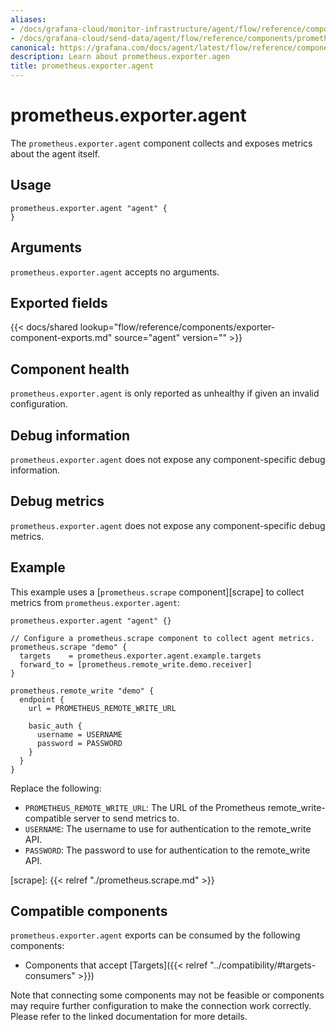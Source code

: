 ```yaml
---
aliases:
- /docs/grafana-cloud/monitor-infrastructure/agent/flow/reference/components/prometheus.exporter.agent/
- /docs/grafana-cloud/send-data/agent/flow/reference/components/prometheus.exporter.agent/
canonical: https://grafana.com/docs/agent/latest/flow/reference/components/prometheus.exporter.agent/
description: Learn about prometheus.exporter.agen
title: prometheus.exporter.agent
---
```


# prometheus.exporter.agent
The `prometheus.exporter.agent` component collects and exposes metrics about the agent itself.

## Usage

```river
prometheus.exporter.agent "agent" {
}
```

## Arguments
`prometheus.exporter.agent` accepts no arguments.

## Exported fields

{{< docs/shared lookup="flow/reference/components/exporter-component-exports.md" source="agent" version="<AGENT VERSION>" >}}

## Component health

`prometheus.exporter.agent` is only reported as unhealthy if given
an invalid configuration.

## Debug information

`prometheus.exporter.agent` does not expose any component-specific
debug information.

## Debug metrics

`prometheus.exporter.agent` does not expose any component-specific
debug metrics.

## Example

This example uses a [`prometheus.scrape` component][scrape] to collect metrics
from `prometheus.exporter.agent`:

```river
prometheus.exporter.agent "agent" {}

// Configure a prometheus.scrape component to collect agent metrics.
prometheus.scrape "demo" {
  targets    = prometheus.exporter.agent.example.targets
  forward_to = [prometheus.remote_write.demo.receiver]
}

prometheus.remote_write "demo" {
  endpoint {
    url = PROMETHEUS_REMOTE_WRITE_URL

    basic_auth {
      username = USERNAME
      password = PASSWORD
    }
  }
}
```
Replace the following:
  - `PROMETHEUS_REMOTE_WRITE_URL`: The URL of the Prometheus remote_write-compatible server to send metrics to.
  - `USERNAME`: The username to use for authentication to the remote_write API.
  - `PASSWORD`: The password to use for authentication to the remote_write API.

[scrape]: {{< relref "./prometheus.scrape.md" >}}

<!-- START GENERATED COMPATIBLE COMPONENTS -->

## Compatible components

`prometheus.exporter.agent` exports can be consumed by the following components:

- Components that accept [Targets]({{< relref "../compatibility/#targets-consumers" >}})

Note that connecting some components may not be feasible or components may require further configuration to make the connection work correctly. Please refer to the linked documentation for more details.


<!-- END GENERATED COMPATIBLE COMPONENTS -->
